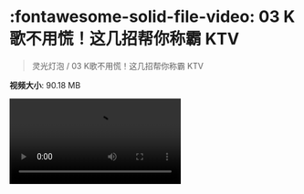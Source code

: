 # :fontawesome-solid-file-video: 03 K歌不用慌！这几招帮你称霸 KTV

> 灵光灯泡 / 03 K歌不用慌！这几招帮你称霸 KTV

**视频大小**: 90.18 MB

<div class="video"><video src="https://file.hsyhx.top/archive/灵光灯泡/03 K歌不用慌！这几招帮你称霸 KTV.mp4" controls preload>🤔 您的浏览器不支持 video 标签</video></div>